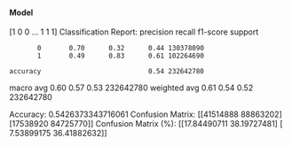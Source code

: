 #### Model
[1 0 0 ... 1 1 1]
Classification Report:
              precision    recall  f1-score   support

           0       0.70      0.32      0.44 130378090
           1       0.49      0.83      0.61 102264690

    accuracy                           0.54 232642780
   macro avg       0.60      0.57      0.53 232642780
weighted avg       0.61      0.54      0.52 232642780

Accuracy: 0.5426373343716061
Confusion Matrix:
[[41514888 88863202]
 [17538920 84725770]]
Confusion Matrix (%):
[[17.84490711 38.19727481]
 [ 7.53899175 36.41882632]]
